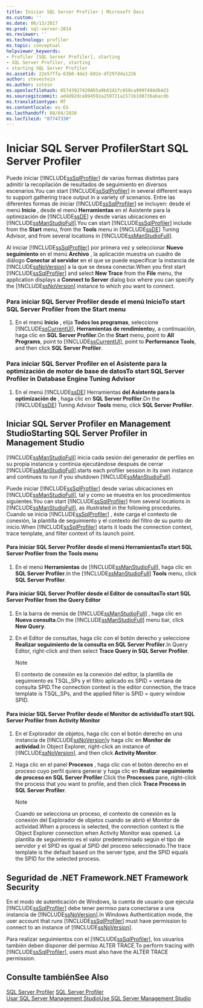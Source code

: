 ```yaml
---
title: Iniciar SQL Server Profiler | Microsoft Docs
ms.custom: ''
ms.date: 06/13/2017
ms.prod: sql-server-2014
ms.reviewer: ''
ms.technology: profiler
ms.topic: conceptual
helpviewer_keywords:
- Profiler [SQL Server Profiler], starting
- SQL Server Profiler, starting
- starting SQL Server Profiler
ms.assetid: 22e57ffa-63b0-4de3-b92e-df297dda1226
author: stevestein
ms.author: sstein
ms.openlocfilehash: 05743927420865a9b6341fc050ca999f494d64d3
ms.sourcegitcommit: ad4d92dce894592a259721a1571b1d8736abacdb
ms.translationtype: MT
ms.contentlocale: es-ES
ms.lasthandoff: 08/04/2020
ms.locfileid: "87747330"
---
```

# <a name="start-sql-server-profiler"></a><span data-ttu-id="65220-102">Iniciar SQL Server Profiler</span><span class="sxs-lookup"><span data-stu-id="65220-102">Start SQL Server Profiler</span></span>
  <span data-ttu-id="65220-103">Puede iniciar [!INCLUDE[ssSqlProfiler](../../includes/sssqlprofiler-md.md)] de varias formas distintas para admitir la recopilación de resultados de seguimiento en diversos escenarios.</span><span class="sxs-lookup"><span data-stu-id="65220-103">You can start [!INCLUDE[ssSqlProfiler](../../includes/sssqlprofiler-md.md)] in several different ways to support gathering trace output in a variety of scenarios.</span></span> <span data-ttu-id="65220-104">Entre las diferentes formas de iniciar [!INCLUDE[ssSqlProfiler](../../includes/sssqlprofiler-md.md)] se incluyen: desde el menú **Inicio** , desde el menú **Herramientas** en el Asistente para la optimización de [!INCLUDE[ssDE](../../includes/ssde-md.md)] y desde varias ubicaciones en [!INCLUDE[ssManStudioFull](../../includes/ssmanstudiofull-md.md)].</span><span class="sxs-lookup"><span data-stu-id="65220-104">You can start [!INCLUDE[ssSqlProfiler](../../includes/sssqlprofiler-md.md)] include from the **Start** menu, from the **Tools** menu in [!INCLUDE[ssDE](../../includes/ssde-md.md)] Tuning Advisor, and from several locations in [!INCLUDE[ssManStudioFull](../../includes/ssmanstudiofull-md.md)].</span></span>  
  
 <span data-ttu-id="65220-105">Al iniciar [!INCLUDE[ssSqlProfiler](../../includes/sssqlprofiler-md.md)] por primera vez y seleccionar **Nuevo seguimiento** en el menú **Archivo** , la aplicación muestra un cuadro de diálogo **Conectar al servidor** en el que se puede especificar la instancia de [!INCLUDE[ssNoVersion](../../includes/ssnoversion-md.md)] a la que se desea conectar.</span><span class="sxs-lookup"><span data-stu-id="65220-105">When you first start [!INCLUDE[ssSqlProfiler](../../includes/sssqlprofiler-md.md)] and select **New Trace** from the **File** menu, the application displays a **Connect to Server** dialog box where you can specify the [!INCLUDE[ssNoVersion](../../includes/ssnoversion-md.md)] instance to which you want to connect.</span></span>  
  
### <a name="to-start-sql-server-profiler-from-the-start-menu"></a><span data-ttu-id="65220-106">Para iniciar SQL Server Profiler desde el menú Inicio</span><span class="sxs-lookup"><span data-stu-id="65220-106">To start SQL Server Profiler from the Start menu</span></span>  
  
1.  <span data-ttu-id="65220-107">En el menú **Inicio** , elija **Todos los programas**, seleccione [!INCLUDE[ssCurrentUI](../../includes/sscurrentui-md.md)], **Herramientas de rendimiento**y, a continuación, haga clic en **SQL Server Profiler**.</span><span class="sxs-lookup"><span data-stu-id="65220-107">On the **Start** menu, point to **All Programs**, point to [!INCLUDE[ssCurrentUI](../../includes/sscurrentui-md.md)], point to **Performance Tools**, and then click **SQL Server Profiler**.</span></span>  
  
### <a name="to-start-sql-server-profiler-in-database-engine-tuning-advisor"></a><span data-ttu-id="65220-108">Para iniciar SQL Server Profiler en el Asistente para la optimización de motor de base de datos</span><span class="sxs-lookup"><span data-stu-id="65220-108">To start SQL Server Profiler in Database Engine Tuning Advisor</span></span>  
  
1.  <span data-ttu-id="65220-109">En el menú [!INCLUDE[ssDE](../../includes/ssde-md.md)] Herramientas **del Asistente para la optimización de** , haga clic en **SQL Server Profiler**.</span><span class="sxs-lookup"><span data-stu-id="65220-109">On the [!INCLUDE[ssDE](../../includes/ssde-md.md)] Tuning Advisor **Tools** menu, click **SQL Server Profiler**.</span></span>  
  
## <a name="starting-sql-server-profiler-in-management-studio"></a><span data-ttu-id="65220-110">Iniciar SQL Server Profiler en Management Studio</span><span class="sxs-lookup"><span data-stu-id="65220-110">Starting SQL Server Profiler in Management Studio</span></span>  
 [!INCLUDE[ssManStudioFull](../../includes/ssmanstudiofull-md.md)] <span data-ttu-id="65220-111">inicia cada sesión del generador de perfiles en su propia instancia y continúa ejecutándose después de cerrar [!INCLUDE[ssManStudioFull](../../includes/ssmanstudiofull-md.md)].</span><span class="sxs-lookup"><span data-stu-id="65220-111">starts each profiler session in its own instance and continues to run if you shutdown [!INCLUDE[ssManStudioFull](../../includes/ssmanstudiofull-md.md)].</span></span>  
  
 <span data-ttu-id="65220-112">Puede iniciar [!INCLUDE[ssSqlProfiler](../../includes/sssqlprofiler-md.md)] desde varias ubicaciones en [!INCLUDE[ssManStudioFull](../../includes/ssmanstudiofull-md.md)], tal y como se muestra en los procedimientos siguientes.</span><span class="sxs-lookup"><span data-stu-id="65220-112">You can start [!INCLUDE[ssSqlProfiler](../../includes/sssqlprofiler-md.md)] from several locations in [!INCLUDE[ssManStudioFull](../../includes/ssmanstudiofull-md.md)], as illustrated in the following procedures.</span></span> <span data-ttu-id="65220-113">Cuando se inicia [!INCLUDE[ssSqlProfiler](../../includes/sssqlprofiler-md.md)] , éste carga el contexto de conexión, la plantilla de seguimiento y el contexto del filtro de su punto de inicio.</span><span class="sxs-lookup"><span data-stu-id="65220-113">When [!INCLUDE[ssSqlProfiler](../../includes/sssqlprofiler-md.md)] starts it loads the connection context, trace template, and filter context of its launch point.</span></span>  
  
#### <a name="to-start-sql-server-profiler-from-the-tools-menu"></a><span data-ttu-id="65220-114">Para iniciar SQL Server Profiler desde el menú Herramientas</span><span class="sxs-lookup"><span data-stu-id="65220-114">To start SQL Server Profiler from the Tools menu</span></span>  
  
1.  <span data-ttu-id="65220-115">En el menú **Herramientas** de [!INCLUDE[ssManStudioFull](../../includes/ssmanstudiofull-md.md)], haga clic en **SQL Server Profiler**.</span><span class="sxs-lookup"><span data-stu-id="65220-115">In the [!INCLUDE[ssManStudioFull](../../includes/ssmanstudiofull-md.md)] **Tools** menu, click **SQL Server Profiler**.</span></span>  
  
#### <a name="to-start-sql-server-profiler-from-the-query-editor"></a><span data-ttu-id="65220-116">Para iniciar SQL Server Profiler desde el Editor de consultas</span><span class="sxs-lookup"><span data-stu-id="65220-116">To start SQL Server Profiler from the Query Editor</span></span>  
  
1.  <span data-ttu-id="65220-117">En la barra de menús de [!INCLUDE[ssManStudioFull](../../includes/ssmanstudiofull-md.md)] , haga clic en **Nueva consulta**.</span><span class="sxs-lookup"><span data-stu-id="65220-117">On the [!INCLUDE[ssManStudioFull](../../includes/ssmanstudiofull-md.md)] menu bar, click **New Query**.</span></span>  
  
2.  <span data-ttu-id="65220-118">En el Editor de consultas, haga clic con el botón derecho y seleccione **Realizar seguimiento de la consulta en SQL Server Profiler**.</span><span class="sxs-lookup"><span data-stu-id="65220-118">In Query Editor, right-click and then select **Trace Query in SQL Server Profiler**.</span></span>  
  
    > [!NOTE]  
    >  <span data-ttu-id="65220-119">El contexto de conexión es la conexión del editor, la plantilla de seguimiento es TSQL_SPs y el filtro aplicado es SPID = ventana de consulta SPID.</span><span class="sxs-lookup"><span data-stu-id="65220-119">The connection context is the editor connection, the trace template is TSQL_SPs, and the applied filter is SPID = query window SPID.</span></span>  
  
#### <a name="to-start-sql-server-profiler-from-activity-monitor"></a><span data-ttu-id="65220-120">Para iniciar SQL Server Profiler desde el Monitor de actividad</span><span class="sxs-lookup"><span data-stu-id="65220-120">To start SQL Server Profiler from Activity Monitor</span></span>  
  
1.  <span data-ttu-id="65220-121">En el Explorador de objetos, haga clic con el botón derecho en una instancia de [!INCLUDE[ssNoVersion](../../includes/ssnoversion-md.md)]y haga clic en **Monitor de actividad**.</span><span class="sxs-lookup"><span data-stu-id="65220-121">In Object Explorer, right-click an instance of [!INCLUDE[ssNoVersion](../../includes/ssnoversion-md.md)], and then click **Activity Monitor**.</span></span>  
  
2.  <span data-ttu-id="65220-122">Haga clic en el panel **Procesos** , haga clic con el botón derecho en el proceso cuyo perfil quiera generar y haga clic en **Realizar seguimiento de proceso en SQL Server Profiler**.</span><span class="sxs-lookup"><span data-stu-id="65220-122">Click the **Processes** pane, right-click the process that you want to profile, and then click **Trace Process in SQL Server Profiler**.</span></span>  
  
    > [!NOTE]  
    >  <span data-ttu-id="65220-123">Cuando se selecciona un proceso, el contexto de conexión es la conexión del Explorador de objetos cuando se abrió el Monitor de actividad.</span><span class="sxs-lookup"><span data-stu-id="65220-123">When a process is selected, the connection context is the Object Explorer connection when Activity Monitor was opened.</span></span> <span data-ttu-id="65220-124">La plantilla de seguimiento es el valor predeterminado según el tipo de servidor y el SPID es igual al SPID del proceso seleccionado.</span><span class="sxs-lookup"><span data-stu-id="65220-124">The trace template is the default based on the server type, and the SPID equals the SPID for the selected process.</span></span>  
  
## <a name="net-framework-security"></a><span data-ttu-id="65220-125">Seguridad de .NET Framework</span><span class="sxs-lookup"><span data-stu-id="65220-125">.NET Framework Security</span></span>  
 <span data-ttu-id="65220-126">En el modo de autenticación de Windows, la cuenta de usuario que ejecuta [!INCLUDE[ssSqlProfiler](../../includes/sssqlprofiler-md.md)] debe tener permiso para conectarse a una instancia de [!INCLUDE[ssNoVersion](../../includes/ssnoversion-md.md)].</span><span class="sxs-lookup"><span data-stu-id="65220-126">In Windows Authentication mode, the user account that runs [!INCLUDE[ssSqlProfiler](../../includes/sssqlprofiler-md.md)] must have permission to connect to an instance of [!INCLUDE[ssNoVersion](../../includes/ssnoversion-md.md)].</span></span>  
  
 <span data-ttu-id="65220-127">Para realizar seguimientos con el [!INCLUDE[ssSqlProfiler](../../includes/sssqlprofiler-md.md)], los usuarios también deben disponer del permiso ALTER TRACE.</span><span class="sxs-lookup"><span data-stu-id="65220-127">To perform tracing with [!INCLUDE[ssSqlProfiler](../../includes/sssqlprofiler-md.md)], users must also have the ALTER TRACE permission.</span></span>  
  
## <a name="see-also"></a><span data-ttu-id="65220-128">Consulte también</span><span class="sxs-lookup"><span data-stu-id="65220-128">See Also</span></span>  
 <span data-ttu-id="65220-129">[SQL Server Profiler](sql-server-profiler.md) </span><span class="sxs-lookup"><span data-stu-id="65220-129">[SQL Server Profiler](sql-server-profiler.md) </span></span>  
 [<span data-ttu-id="65220-130">Usar SQL Server Management Studio</span><span class="sxs-lookup"><span data-stu-id="65220-130">Use SQL Server Management Studio</span></span>](../../database-engine/use-sql-server-management-studio.md)  
  
  
